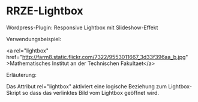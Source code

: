 RRZE-Lightbox
=============

Wordpress-Plugin: Responsive Lightbox mit Slideshow-Effekt

Verwendungsbeispiel:

&lt;a rel=&quot;lightbox&quot; href=&quot;http://farm8.static.flickr.com/7322/9553011667_3d33f396aa_b.jpg&quot; &gt;Mathematisches Institut an der Technischen Fakultaet&lt;/a&gt;

Erläuterung:

Das Attribut rel="lightbox" aktiviert eine logische Beziehung zum Lightbox-Skript so dass das verlinktes Bild vom Lightbox geöffnet wird.
